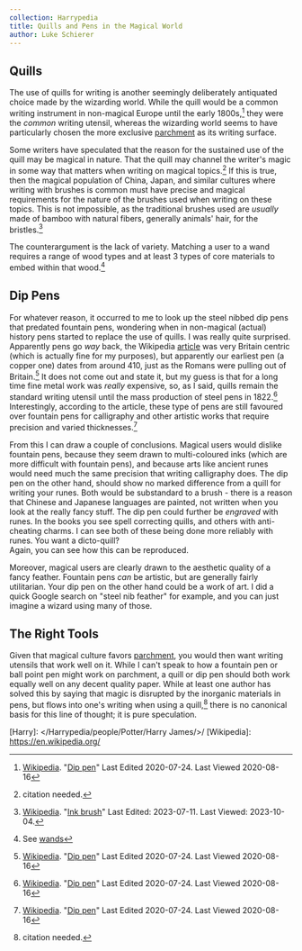```yaml
---
collection: Harrypedia
title: Quills and Pens in the Magical World
author: Luke Schierer
---
```


## Quills

The use of quills for writing is another seemingly deliberately
antiquated choice made by the wizarding world. While the quill would
be a common writing instrument in non-magical Europe until the early
1800s,[^200816-5] they were the _common_ writing utensil, whereas the
wizarding world seems to have particularly chosen the more exclusive
[parchment] as its writing surface.

Some writers have speculated that the reason for the sustained use of
the quill may be magical in nature. That the quill may channel the
writer's magic in some way that matters when writing on magical
topics.[^231004-1] If this is true, then the magical population of China,
Japan, and similar cultures where writing with brushes is common must
have precise and magical requirements for the nature of the brushes
used when writing on these topics. This is not impossible, as the
traditional brushes used are _usually_ made of bamboo with natural fibers,
generally animals' hair, for the bristles.[^231004-2]

The counterargument is the lack of variety. Matching a user to a wand
requires a range of wood types and at least 3 types of core materials
to embed within that wood.[^231004-3]

## Dip Pens

For whatever reason, it occurred to me to look up the steel nibbed dip
pens that predated fountain pens, wondering when in non-magical (actual)
history pens started to replace the use of quills. I was really quite
surprised. Apparently pens go _way_ back, the Wikipedia [article][Dip pen] was very Britain centric (which is actually fine for my purposes),
but apparently our earliest pen (a copper one) dates from around 410,
just as the Romans were pulling out of Britain.[^200816-4] It does not
come out and state it, but my guess is that for a long time fine metal
work was _really_ expensive, so, as I said, quills remain the standard
writing utensil until the mass production of steel pens in 1822.[^200816-5]  
Interestingly, according to the article, these type of pens are still
favoured over fountain pens for calligraphy and other artistic works
that require precision and varied thicknesses.[^200816-6]

From this I can draw a couple of conclusions. Magical users would dislike
fountain pens, because they seem drawn to multi-coloured inks (which
are more difficult with fountain pens), and because arts like ancient
runes would need much the same precision that writing calligraphy does.
The dip pen on the other hand, should show no marked difference from a
quill for writing your runes. Both would be substandard to a brush -
there is a reason that Chinese and Japanese languages are painted, not
written when you look at the really fancy stuff. The dip pen could
further be _engraved_ with runes. In the books you see spell
correcting quills, and others with anti-cheating charms. I can see both
of these being done more reliably with runes. You want a dicto-quill?  
Again, you can see how this can be reproduced.

Moreover, magical users are clearly drawn to the aesthetic quality of a
fancy feather. Fountain pens _can_ be artistic, but are generally
fairly utilitarian. Your dip pen on the other hand could be a work of
art. I did a quick Google search on "steel nib feather" for example,
and you can just imagine a wizard using many of those.

## The Right Tools

Given that magical culture favors [parchment], you would then want writing
utensils that work well on it. While I can't speak to how a fountain pen
or ball point pen might work on parchment, a quill or dip pen should
both work equally well on any decent quality paper. While at least one
author has solved this by saying that magic is disrupted by the
inorganic materials in pens, but flows into one's writing when using a
quill,[^230804] there is no canonical basis for this line of thought;
it is pure speculation.

[parchment]: ../Parchment_and_Paper/
[McGonagall]: /Harrypedia/people/McGonagall/Minerva/
[Dip pen]: https://en.wikipedia.org/wiki/Dip_pen

[Harry]: </Harrypedia/people/Potter/Harry James/>/
[Wikipedia]: https://en.wikipedia.org/

[^231004-3]: See [wands]

[wands]: /Harrypedia/magic/wands/

[^231004-1]: citation needed.

[^230804]: citation needed.

[^200819-1]:
    AndrewWolfe. _[The Ghost of Privet Drive](https://archiveofourown.org/works/21500365)_
    [Archive of Our Own](https://archiveofourown.org) Last Updated 202008-14. Last Viewed 2020-08-19.

[^200816-3]:
    Sinyk. _[Angry Harry and the Seven](https://www.fanfiction.net/s/9750991)_
    [FanFiction](https://www.fanfiction.net/). Last Updated 2013-10-22. Last Viewed
    2020-08-16.

[Ink brush]: https://en.wikipedia.org/wiki/Ink_brush

[^231004-2]:
    [Wikipedia](https://en.wikipedia.org/).
    "[Ink brush]" Last Edited: 2023-07-11. Last Viewed: 2023-10-04.

[^200816-4]:
    [Wikipedia](https://en.wikipedia.org/).
    "[Dip pen]" Last Edited 2020-07-24. Last Viewed 2020-08-16

[^200816-5]:
    [Wikipedia](https://en.wikipedia.org/).
    "[Dip pen]" Last Edited 2020-07-24. Last
    Viewed 2020-08-16

[^200816-6]:
    [Wikipedia](https://en.wikipedia.org/).
    "[Dip pen]" Last Edited 2020-07-24. Last
    Viewed 2020-08-16

[^200816-7]:
    ©Paper Sizes. "[The History Of Paper](https://www.papersizes.org/paper-history-overview.htm)"
    [International Paper Sizes and Formats](https://www.papersizes.org/) Last viewed 2020-08-16.

[^200816-8]:
    ©Paper Sizes. "[The History Of Paper](https://www.papersizes.org/paper-history-overview.htm)"
    [International Paper Sizes and Formats](https://www.papersizes.org/) Last viewed
    2020-08-16.

[^200816-9]:
    Reginmund. "[The Rise and Fall of Parchment](http://www.allempires.com/article/index.php?q=parchment)"
    [All Empires Online History Community](http://www.allempires.com/) 2007-01-10. Last Viewed 2020-08-16.

[^200816-10]:
    Reginmund. "[The Rise and Fall of Parchment](http://www.allempires.com/article/index.php?q=parchment)"
    [All Empires Online History Community](http://www.allempires.com/) 2007-01-10.
    Last Viewed 2020-08-16.

[^210220-2]: you see this in a number of works, but I currently remember:

    - Shygui. _[A Fateful Walk](https://www.fanfiction.net/s/12150047)_
      [Chapter 8](https://www.fanfiction.net/s/12150047/8/A-Fateful-Walk).
      Updated: 2018-09-05; Published: 2016-09-15; Last Viewed: 2021-02-20.
    - Sinyk. _[Angry Harry and the Seven](https://www.fanfiction.net/s/9750991)_
      [Chapter 7](https://www.fanfiction.net/s/9750991/17/Angry-Harry-and-the-Seven)
      Updated: 2013-10-22; Published: 2013-10-09; Last Viewed 2021-02-20.
